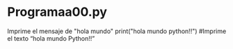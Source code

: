 # Programaa00.py
Imprime el mensaje de "hola mundo"
print("hola mundo python!!") #Imprime el texto “hola mundo Python!!”
